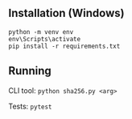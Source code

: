 ## Installation (Windows)
```
python -m venv env
env\Scripts\activate
pip install -r requirements.txt
```

## Running

CLI tool:
`python sha256.py <arg>`

Tests:
`pytest`